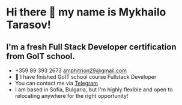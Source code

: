 # Hi there 👋 my name is Mykhailo Tarasov!

## I'm a fresh Full Stack Developer certification from GoIT school. 

- +359 89 393 2673 amphitrion29@gmail.com 
- 🌱 I have finished GoIT school course Fullstack Developer
- You can contact me via [Telegram](https://t.me/MykhailoTarasov)
- I am based in Sofia, Bulgaria, but I'm highly flexible and open to relocating anywhere for the right opportunity!

